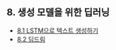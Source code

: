 ## 8. 생성 모델을 위한 딥러닝

- [8.1 LSTM으로 텍스트 생성하기](./8_1_text_generation_with_LSTM.ipynb)
- [8.2 딥드림](./8_2_deepdream.ipynb)